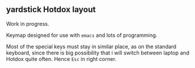 ## yardstick Hotdox layout

Work in progress.

Keymap designed for use with `emacs` and lots of programming.

Most of the special keys must stay in similar place, as on the
standard keyboard, since there is big possibility that i will switch
between laptop and Hotdox quite often.  Hence `Esc` in right corner.
